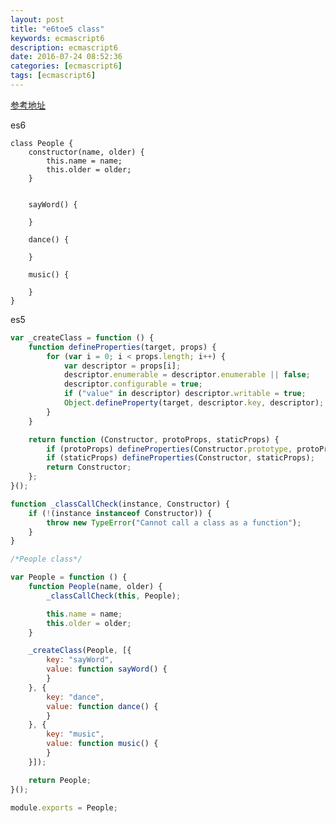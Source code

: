 ```yaml
---
layout: post
title: "e6toe5 class"
keywords: ecmascript6 
description: ecmascript6
date: 2016-07-24 08:52:36
categories: [ecmascript6]
tags: [ecmascript6]
---
```


 [参考地址](http://es6.ruanyifeng.com/#docs/let)
 
 es6
 
    class People {
        constructor(name, older) {
            this.name = name;
            this.older = older;
        }
    
    
        sayWord() {
    
        }
    
        dance() {
    
        }
    
        music() {
    
        }
    }
    
es5

```javascript
var _createClass = function () {
    function defineProperties(target, props) {
        for (var i = 0; i < props.length; i++) {
            var descriptor = props[i];
            descriptor.enumerable = descriptor.enumerable || false;
            descriptor.configurable = true;
            if ("value" in descriptor) descriptor.writable = true;
            Object.defineProperty(target, descriptor.key, descriptor);
        }
    }

    return function (Constructor, protoProps, staticProps) {
        if (protoProps) defineProperties(Constructor.prototype, protoProps);
        if (staticProps) defineProperties(Constructor, staticProps);
        return Constructor;
    };
}();

function _classCallCheck(instance, Constructor) {
    if (!(instance instanceof Constructor)) {
        throw new TypeError("Cannot call a class as a function");
    }
}

/*People class*/

var People = function () {
    function People(name, older) {
        _classCallCheck(this, People);

        this.name = name;
        this.older = older;
    }

    _createClass(People, [{
        key: "sayWord",
        value: function sayWord() {
        }
    }, {
        key: "dance",
        value: function dance() {
        }
    }, {
        key: "music",
        value: function music() {
        }
    }]);

    return People;
}();

module.exports = People;

```
    
    


 